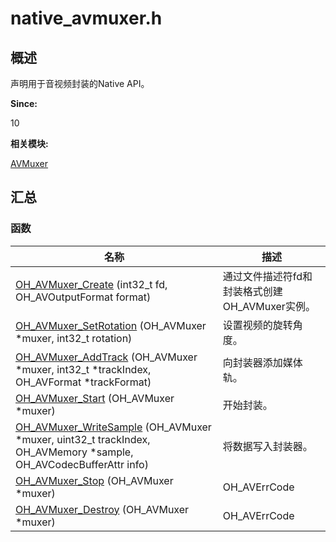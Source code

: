 # native_avmuxer.h


## 概述

声明用于音视频封装的Native API。

**Since:**

10

**相关模块:**

[AVMuxer](_a_v_muxer.md)


## 汇总


### 函数

| 名称 | 描述 |
| -------- | -------- |
| [OH_AVMuxer_Create](_a_v_muxer.md#oh_avmuxer_create) (int32_t fd, OH_AVOutputFormat format) | 通过文件描述符fd和封装格式创建OH_AVMuxer实例。 |
| [OH_AVMuxer_SetRotation](_a_v_muxer.md#oh_avmuxer_setrotation) (OH_AVMuxer \*muxer, int32_t rotation) | 设置视频的旋转角度。 |
| [OH_AVMuxer_AddTrack](_a_v_muxer.md#oh_avmuxer_addtrack) (OH_AVMuxer \*muxer, int32_t \*trackIndex, OH_AVFormat \*trackFormat) | 向封装器添加媒体轨。 |
| [OH_AVMuxer_Start](_a_v_muxer.md#oh_avmuxer_start) (OH_AVMuxer \*muxer) | 开始封装。 |
| [OH_AVMuxer_WriteSample](_a_v_muxer.md#oh_avmuxer_writesample) (OH_AVMuxer \*muxer, uint32_t trackIndex, OH_AVMemory \*sample, OH_AVCodecBufferAttr info) | 将数据写入封装器。 |
| [OH_AVMuxer_Stop](_a_v_muxer.md#oh_avmuxer_stop) (OH_AVMuxer \*muxer) | OH_AVErrCode |
| [OH_AVMuxer_Destroy](_a_v_muxer.md#oh_avmuxer_destroy) (OH_AVMuxer \*muxer) | OH_AVErrCode |

